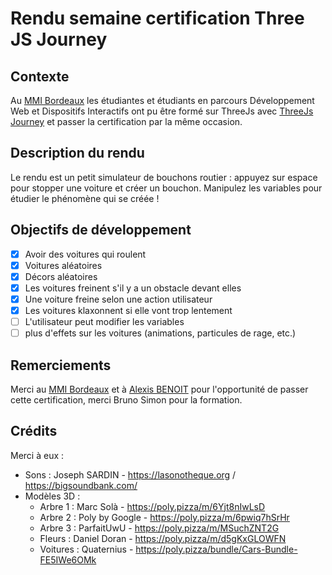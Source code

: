 # Rendu semaine certification Three JS Journey

## Contexte

Au [MMI Bordeaux](https://mmibordeaux.com) les étudiantes et étudiants en parcours Développement Web et Dispositifs Interactifs ont pu être formé sur ThreeJs avec [ThreeJs Journey](https://threejs-journey.com/) et passer la certification par la même occasion.

## Description du rendu

Le rendu est un petit simulateur de bouchons routier : appuyez sur espace pour stopper une voiture et créer un bouchon.
Manipulez les variables pour étudier le phénomène qui se créée !

## Objectifs de développement

- [x] Avoir des voitures qui roulent
- [x] Voitures aléatoires
- [x] Décors aléatoires
- [x] Les voitures freinent s'il y a un obstacle devant elles
- [x] Une voiture freine selon une action utilisateur
- [x] Les voitures klaxonnent si elle vont trop lentement
- [ ] L'utilisateur peut modifier les variables
- [ ] plus d'effets sur les voitures (animations, particules de rage, etc.)

## Remerciements

Merci au [MMI Bordeaux](https://mmibordeaux.com) et à [Alexis BENOIT](https://www.alex.digital/) pour l'opportunité de passer cette certification, merci Bruno Simon pour la formation.

## Crédits

Merci à eux :

- Sons : Joseph SARDIN - https://lasonotheque.org / https://bigsoundbank.com/
- Modèles 3D :
  - Arbre 1 : Marc Solà - https://poly.pizza/m/6Yjt8nIwLsD
  - Arbre 2 : Poly by Google - https://poly.pizza/m/6pwiq7hSrHr
  - Arbre 3 : ParfaitUwU - https://poly.pizza/m/MSuchZNT2G
  - Fleurs : Daniel Doran - https://poly.pizza/m/d5gKxGLOWFN
  - Voitures : Quaternius - https://poly.pizza/bundle/Cars-Bundle-FE5IWe6OMk
